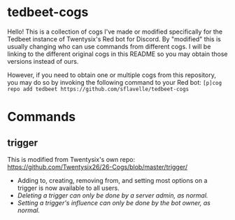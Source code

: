 # tedbeet-cogs
Hello! This is a collection of cogs I've made or modified specifically for the Tedbeet instance of Twentysix's Red bot for Discord. By "modified" this is usually changing who can use commands from different cogs. I will be linking to the different original cogs in this README so you may obtain those versions instead of ours.

However, if you need to obtain one or multiple cogs from this repository, you may do so by invoking the following command to your Red bot:
`[p]cog repo add tedbeet https://github.com/sflavelle/tedbeet-cogs`

# Commands
## trigger
This is modified from Twentysix's own repo: https://github.com/Twentysix26/26-Cogs/blob/master/trigger/

* Adding to, creating, removing from, and setting most options on a trigger is now available to all users.
* *Deleting a trigger can only be done by a server admin, as normal.*
* *Setting a trigger's influence can only be done by the bot owner, as normal.*

